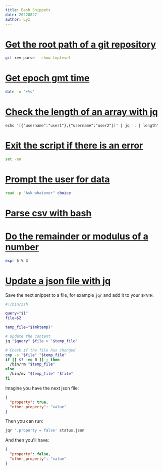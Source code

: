 ```yaml
---
title: Bash Snippets
date: 20220827
author: Lyz
---
```


# [Get the root path of a git repository](https://stackoverflow.com/questions/957928/is-there-a-way-to-get-the-git-root-directory-in-one-command)

```bash
git rev-parse --show-toplevel
```

# [Get epoch gmt time](https://unix.stackexchange.com/questions/384672/getting-epoch-time-from-gmt-time-stamp)

```bash
date -u '+%s'
```

# [Check the length of an array with jq](https://phpfog.com/count-json-array-elements-with-jq/)

```
echo '[{"username":"user1"},{"username":"user2"}]' | jq '. | length'
```

# [Exit the script if there is an error](https://unix.stackexchange.com/questions/595249/what-does-the-eu-mean-in-bin-bash-eu-at-the-top-of-a-bash-script-or-a)

```bash
set -eu
```

# [Prompt the user for data](https://stackoverflow.com/questions/1885525/how-do-i-prompt-a-user-for-confirmation-in-bash-script)

```bash
read -p "Ask whatever" choice
```
# [Parse csv with bash](https://www.baeldung.com/linux/csv-parsing)

# [Do the remainder or modulus of a number](https://stackoverflow.com/questions/39006278/how-does-bash-modulus-remainder-work)

```bash
expr 5 % 3
```

# [Update a json file with jq](https://stackoverflow.com/questions/36565295/jq-to-replace-text-directly-on-file-like-sed-i)

Save the next snippet to a file, for example `jqr` and add it to your `$PATH`.

```bash
#!/bin/zsh

query="$1"
file=$2

temp_file="$(mktemp)"

# Update the content
jq "$query" $file > "$temp_file"

# Check if the file has changed
cmp -s "$file" "$temp_file"
if [[ $? -eq 0 ]] ; then
  /bin/rm "$temp_file"
else
  /bin/mv "$temp_file" "$file"
fi
```

Imagine you have the next json file:

```json
{
  "property": true,
  "other_property": "value"
}
```

Then you can run:

```bash
jqr '.property = false' status.json
```

And then you'll have:

```json
{
  "property": false,
  "other_property": "value"
}
```
